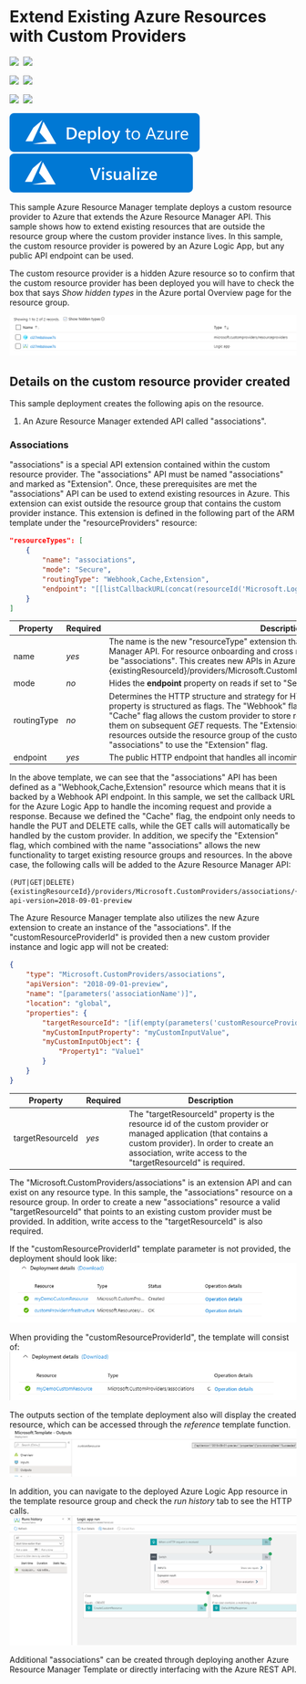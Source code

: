 # Extend Existing Azure Resources with Custom Providers

<IMG SRC="https://azurequickstartsservice.blob.core.windows.net/badges/101-custom-rp-existing-resource-deployments/PublicLastTestDate.svg" />&nbsp;
<IMG SRC="https://azurequickstartsservice.blob.core.windows.net/badges/101-custom-rp-existing-resource-deployments/PublicDeployment.svg" />&nbsp;

<IMG SRC="https://azurequickstartsservice.blob.core.windows.net/badges/101-custom-rp-existing-resource-deployments/FairfaxLastTestDate.svg" />&nbsp;
<IMG SRC="https://azurequickstartsservice.blob.core.windows.net/badges/101-custom-rp-existing-resource-deployments/FairfaxDeployment.svg" />&nbsp;
    
<IMG SRC="https://azurequickstartsservice.blob.core.windows.net/badges/101-custom-rp-existing-resource-deployments/BestPracticeResult.svg" />&nbsp;
<IMG SRC="https://azurequickstartsservice.blob.core.windows.net/badges/101-custom-rp-existing-resource-deployments/CredScanResult.svg" />&nbsp;
    
<a href="https://portal.azure.com/#create/Microsoft.Template/uri/https%3A%2F%2Fraw.githubusercontent.com%2FAzure%2Fazure-quickstart-templates%2Fmaster%2F101-custom-rp-existing-resource-deployments%2Fazuredeploy.json" target="_blank">
    <img src="https://raw.githubusercontent.com/Azure/azure-quickstart-templates/master/1-CONTRIBUTION-GUIDE/images/deploytoazure.svg?sanitize=true"/>
</a>
<a href="http://armviz.io/#/?load=https%3A%2F%2Fraw.githubusercontent.com%2FAzure%2Fazure-quickstart-templates%2Fmaster%2F101-custom-rp-existing-resource-deployments%2Fazuredeploy.json" target="_blank">
    <img src="https://raw.githubusercontent.com/Azure/azure-quickstart-templates/master/1-CONTRIBUTION-GUIDE/images/visualizebutton.svg?sanitize=true"/>
</a>

This sample Azure Resource Manager template deploys a custom resource provider to Azure that extends the Azure Resource Manager API. This sample shows how to extend existing resources that are outside the resource group where the custom provider instance lives. In this sample, the custom resource provider is powered by an Azure Logic App, but any public API endpoint can be used.

The custom resource provider is a hidden Azure resource so to confirm that the custom resource provider has been deployed you will have to check the box that says *Show hidden types* in the Azure portal Overview page for the resource group.

![](images/showhidden.png)

## Details on the custom resource provider created

This sample deployment creates the following apis on the resource.

1) An Azure Resource Manager extended API called "associations".

### Associations

"associations" is a special API extension contained within the custom resource provider. The "associations" API must be named "associations" and marked as "Extension". Once, these prerequisites are met the "associations" API can be used to extend existing resources in Azure. This extension can exist outside the resource group that contains the custom provider instance. This extension is defined in the following part of the ARM template under the "resourceProviders" resource:

```json
"resourceTypes": [
    {
        "name": "associations",
        "mode": "Secure",
        "routingType": "Webhook,Cache,Extension",
        "endpoint": "[[listCallbackURL(concat(resourceId('Microsoft.Logic/workflows', parameters('logicAppName')), '/triggers/CustomProviderWebhook'), '2017-07-01').value]"
    }
]
```

| Property | Required | Description |
|---|---|---|
| name | *yes* | The name is the new "resourceType" extension that is added to the Azure Resource Manager API. For resource onboarding and cross resource group extension, the name must be "associations". This creates new APIs in Azure off any resource type. Example: {existingResourceId}/providers/Microsoft.CustomProviders/**associations**/{associationName} |
| mode | *no* | Hides the **endpoint** property on reads if set to "Secure". |
| routingType | *no* | Determines the HTTP structure and strategy for HTTP requests to the **endpoint**. The property is structured as flags. The "Webhook" flag changes all requests to *POST*. The "Cache" flag allows the custom provider to store request responses and automatically return them on subsequent *GET* requests. The "Extension" flag allows this type to extend existing resources outside the resource group of the custom provider. The name must be set to "associations" to use the "Extension" flag. |
| endpoint | *yes* | The public HTTP endpoint that handles all incoming reuqests. |

In the above template, we can see that the "associations" API has been defined as a "Webhook,Cache,Extension" resource which means that it is backed by a Webhook API endpoint. In this sample, we set the callback URL for the Azure Logic App to handle the incoming request and provide a response. Because we defined the "Cache" flag, the endpoint only needs to handle the PUT and DELETE calls, while the GET calls will automatically be handled by the custom provider. In addition, we specify the "Extension" flag, which combined with the name "associations" allows the new functionality to target existing resource groups and resources. In the above case, the following calls will be added to the Azure Resource Manager API:

```
(PUT|GET|DELETE) {existingResourceId}/providers/Microsoft.CustomProviders/associations/{associationName}?api-version=2018-09-01-preview
```

The Azure Resource Manager template also utilizes the new Azure extension to create an instance of the "associations". If the "customResourceProviderId" is provided then a new custom provider instance and logic app will not be created:

```json
{
    "type": "Microsoft.CustomProviders/associations",
    "apiVersion": "2018-09-01-preview",
    "name": "[parameters('associationName')]",
    "location": "global",
    "properties": {
        "targetResourceId": "[if(empty(parameters('customResourceProviderId')), reference('customProviderInfrastructureTemplate').outputs.customProviderResourceId.value, parameters('customResourceProviderId'))]",
        "myCustomInputProperty": "myCustomInputValue",
        "myCustomInputObject": {
            "Property1": "Value1"
        }
    }
}
```

| Property | Required | Description |
|---|---|---|
| targetResourceId | *yes* | The "targetResourceId" property is the resource id of the custom provider or managed application (that contains a custom provider). In order to create an association, write access to the "targetResourceId" is required. |

The "Microsoft.CustomProviders/associations" is an extension API and can exist on any resource type. In this sample, the "associations" resource on a resource group. In order to create a new "associations" resource a valid "targetResourceId" that points to an existing custom provider must be provided. In addition, write access to the "targetResourceId" is also required.

If the "customResourceProviderId" template parameter is not provided, the deployment should look like:
![](images/createdcustomprovider.PNG)

When providing the "customResourceProviderId", the template will consist of:
![](images/createdassociationresource.PNG)

The outputs section of the template deployment also will display the created resource, which can be accessed through the *reference* template function.
![](images/customresourcetemplateoutput.png)

In addition, you can navigate to the deployed Azure Logic App resource in the template resource group and check the *run history* tab to see the HTTP calls.
![](images/logicapprun.png)

Additional "associations" can be created through deploying another Azure Resource Manager Template or directly interfacing with the Azure REST API.
